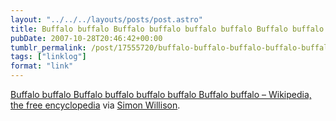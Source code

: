```yaml
---
layout: "../../../layouts/posts/post.astro"
title: Buffalo buffalo Buffalo buffalo buffalo buffalo Buffalo buffalo
pubDate: 2007-10-28T20:46:42+00:00
tumblr_permalink: /post/17555720/buffalo-buffalo-buffalo-buffalo-buffalo-buffalo
tags: ["linklog"]
format: "link"
---
```


[Buffalo buffalo Buffalo buffalo buffalo buffalo Buffalo buffalo – Wikipedia, the free encyclopedia][1] via [Simon Willison](http://simonwillison.net/).

[1]: http://en.wikipedia.org/wiki/Buffalo_buffalo_Buffalo_buffalo_buffalo_buffalo_Buffalo_buffalo
